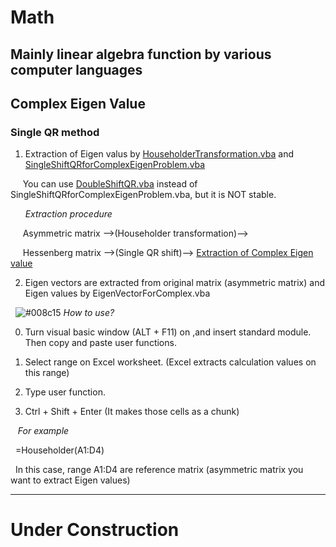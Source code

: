 # Math
Mainly linear algebra function by various computer languages
---

## Complex Eigen Value
### Single QR method

1) Extraction of Eigen valus by <a href="HouseholderTransformation.vba">HouseholderTransformation.vba</a> and <a href="SingleShiftQRforComplexEigenProblem.vba">SingleShiftQRforComplexEigenProblem.vba</a>

&nbsp;&nbsp;&nbsp;&nbsp;&nbsp;You can use <a href="DoubleShiftQR.vba">DoubleShiftQR.vba</a> instead of SingleShiftQRforComplexEigenProblem.vba, but it is NOT stable.<br>

&nbsp;&nbsp;&nbsp;&nbsp;&nbsp;  <i> Extraction procedure </i>

&nbsp;&nbsp;&nbsp;&nbsp;&nbsp;Asymmetric matrix -->(Householder transformation)-->

&nbsp;&nbsp;&nbsp;&nbsp;&nbsp;Hessenberg matrix -->(Single QR shift)--> <u>Extraction of Complex Eigen value</u>


2) Eigen vectors are extracted from original matrix (asymmetric matrix) and Eigen values by EigenVectorForComplex.vba

&nbsp;&nbsp;![#008c15](https://placehold.it/15/008c15/000000?text=+)
<em> How to use?</em><br>

0) Turn visual basic window (ALT + F11) on ,and insert standard module. Then copy and paste user functions.

1) Select range on Excel worksheet. (Excel extracts calculation values on this range)

2) Type user function.

3) Ctrl + Shift + Enter (It makes those cells as a chunk)

&nbsp;&nbsp; <em> For example </em>

&nbsp;&nbsp;=Householder(A1:D4)

&nbsp;&nbsp;In this case, range A1:D4 are reference matrix (asymmetric matrix you want to extract Eigen values)

---

# Under Construction
